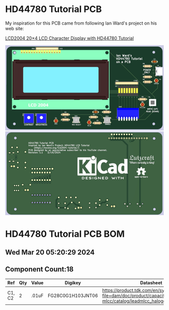 # HD44780 Tutorial PCB

My inspiration for this PCB came from following Ian Ward's project on his web site:

[LCD2004 20×4 LCD Character Display with HD44780 Tutorial](https://excess.org/lcd2004-tutorial/)


![PCB Front Image](HD44780-tutorial-PCB-front.jpg)
![PCB Back Image](HD44780-tutorial-PCB-back.jpg)

# HD44780 Tutorial PCB BOM

## Wed Mar 20 05:20:29 2024

## Component Count:18

Ref | Qty | Value | Digikey | Datasheet | Description
----|-----|-------|---------|-----------|------------
C1, C2| 2 | .01uF | FG28C0G1H103JNT06 | https://product.tdk.com/en/system/files?file=dam/doc/product/capacitor/ceramic/lead-mlcc/catalog/leadmlcc_halogenfree_fg_en.pdf | Unpolarized capacitor 
